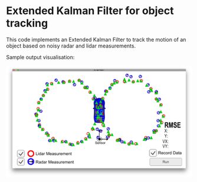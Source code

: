 # Extended Kalman Filter for object tracking

This code implements an Extended Kalman Filter to track the motion of an
object based on noisy radar and lidar measurements.

Sample output visualisation:

![Output](vis/out_img.png)
